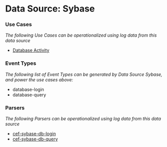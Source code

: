 Data Source: Sybase
===================

### Use Cases

_The following Use Cases can be operationalized using log data from this data source_

* [Database Activity](usecase_database_activity.md)


### Event Types

_The following list of Event Types can be generated by Data Source Sybase, and power the use cases above:_

- database-login
- database-query


### Parsers

_The following Parsers can be operationalized using log data from this data source_

* [cef-sybase-db-login](parserContent_cef-sybase-db-login.md)
* [cef-sybase-db-query](parserContent_cef-sybase-db-query.md)
